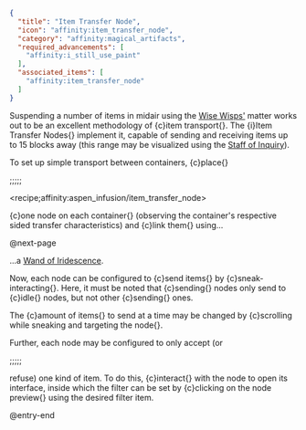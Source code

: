 ```json
{
  "title": "Item Transfer Node",
  "icon": "affinity:item_transfer_node",
  "category": "affinity:magical_artifacts",
  "required_advancements": [
    "affinity:i_still_use_paint"
  ],
  "associated_items": [
    "affinity:item_transfer_node"
  ]
}
```

Suspending a number of items in midair using the [Wise Wisps'](^affinity:wisps) matter works out to be an excellent
methodology of {c}item transport{}. The {i}Item Transfer Nodes{} implement it, capable of sending and receiving items
up to 15 blocks away (this range may be visualized using the [Staff of Inquiry](^affinity:inquiry)).


To set up simple transport between containers, {c}place{}

;;;;;

<recipe;affinity:aspen_infusion/item_transfer_node>

{c}one node on each container{} (observing the container's respective sided transfer characteristics) and {c}link them{}
using...


@next-page

...a [Wand of Iridescence](^affinity:wand_of_iridescence).


Now, each node can be configured to {c}send items{} by {c}sneak-interacting{}. Here, it must be noted that {c}sending{}
nodes only send to {c}idle{} nodes, but not other {c}sending{} ones. 


The {c}amount of items{} to send at a time may be changed by {c}scrolling while sneaking and targeting the node{}.


Further, each node may be configured to only accept (or

;;;;;

refuse) one kind of item. To do this, {c}interact{} with the node to open its interface, inside which the filter can be
set by {c}clicking on the node preview{} using the desired filter item.

@entry-end